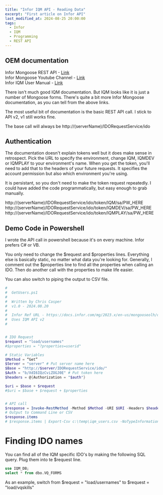 ```yaml
---
title: "Infor IQM API - Reading Data"
excerpt: "First article on Infor API"
last_modified_at: 2024-08-25 20:00:00
tags:
  - Infor
  - IQM
  - Programming
  - REST API
---
```




## OEM documentation

Infor Mongoose REST API - [Link](https://docs.infor.com/mg/2023.x/en-us/mongooseolh/default.html?helpcontent=rwn1573170285401.html)  
Infor Mongoose Youtube Channel - [Link](https://www.youtube.com/playlist?list=PLQe-TQ28qm-ijxPSNmP2qDHicVyS6x46g)  
Infor IQM User Manual - [Link](https://docs.infor.com/iqm/10.x/en-us/useradminlist/default.html)  
  
There isn't much good IQM documentation. But IQM looks like it is just a number of Mongoose forms. There's quite a bit more Infor Mongoose documentation, as you can tell from the above links. 
  
The most useful bit of documentation is the basic REST API call. I stick to API v2, v1 still works fine. 
  
The base call will always be http://(serverName)/IDORequestService/ido


## Authentication

The documentation doesn't explain tokens well but it does make sense in retrospect. Pick the URL to specify the environment, change IQM, IQMDEV or IQMPLAY to your environment's name. When you get the token, you'll need to add that to the headers of your future requests. It specifies the account permission but also which environment you're using.
  
It is persistant, so you don't need to make the token request repeatedly. I could have added the code programmatically, but easy enough to grab manually. 
  
http://(serverName)/IDORequestService/ido/token/IQM/sa/PW_HERE
http://(serverName)/IDORequestService/ido/token/IQMDEV/sa/PW_HERE
http://(serverName)/IDORequestService/ido/token/IQMPLAY/sa/PW_HERE


## Demo Code in Powershell

I wrote the API call in powershell because it's on every machine. Infor prefers C# or VB. 
  
You only need to change the $request and $properties lines. Everything else is basically static, no matter what data you're looking for. Generally, I comment out the $properties line to find all the properties when calling an IDO. Then do another call with the properties to make life easier.
  
You can also switch to piping the output to CSV file. 


```powershell
#
#  GetUsers.ps1
#
#  Written by Chris Casper
#  v1.0 - 2024.08.20
#
#  Infor Ref URL - https://docs.infor.com/mg/2023.x/en-us/mongooseolh/default.html?helpcontent=dou1573771437358.html
#  Uses IQM API v2
#


# IDO Request
$request = "load/usernames"
#$properties = "?properties=userid"

# Static Variables
$Method = “Get”
$Server = "server" # Put server name here
$Base = "http://$server/IDORequestService/ido/"
$Auth = "b/XdI6IQzCviZOGJ0E" # Put token here
$headers = @{Authorization = "$auth"}

$uri = $base + $request
#$uri = $base + $request + $properties


# API call
$response = Invoke-RestMethod -Method $Method -URI $URI -Headers $headers -ContentType "application/json"
# Output to Command Line or CSV
$response.items
# $response.items | Export-Csv c:\temp\iqm_users.csv -NoTypeInformation
```

# Finding IDO names

You can find all of the IQM specific IDO's by making the following SQL query. Plug them into te $request line. 

```sql
use IQM_DB;
select * from dbo.VQ_FORMS
```

As an example, switch from $request = "load/usernames" to $request =  "load/vqskills"

